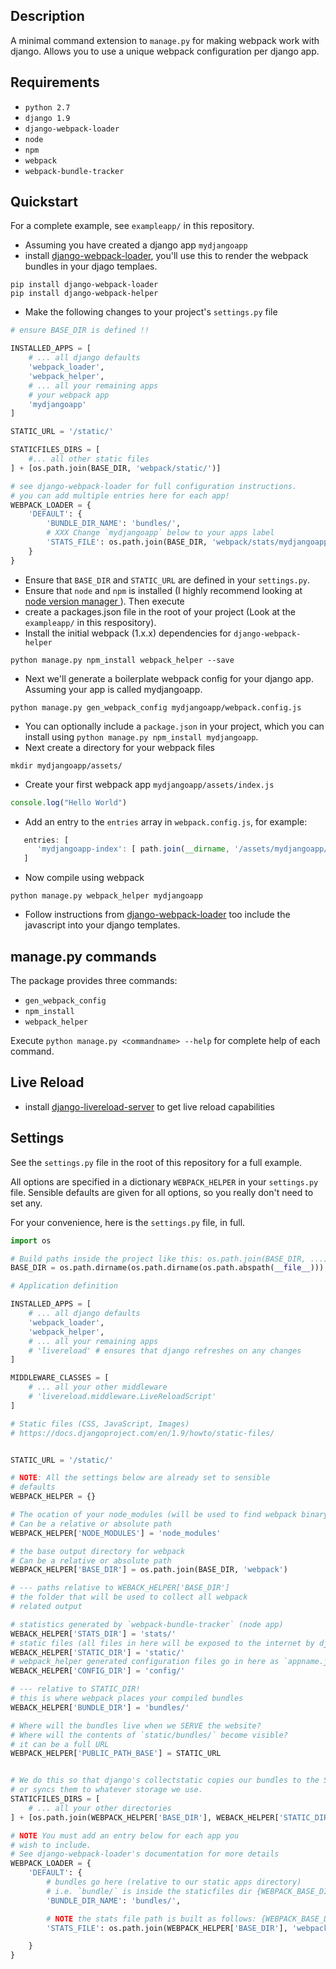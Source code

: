 ## Description
A minimal command extension to `manage.py` for making webpack work with django.
Allows you to use a unique webpack configuration per django app.

## Requirements
- `python 2.7`
- `django 1.9`
- `django-webpack-loader`
- `node`
- `npm`
- `webpack`
- `webpack-bundle-tracker`

## Quickstart
For a complete example, see `exampleapp/` in this repository.

- Assuming you have created a django app `mydjangoapp`
- install [django-webpack-loader][webpackloader], you'll use this to render the webpack bundles in your djago templaes.
```
pip install django-webpack-loader
pip install django-webpack-helper
```
- Make the following changes to your project's `settings.py` file

```python
# ensure BASE_DIR is defined !!

INSTALLED_APPS = [
    # ... all django defaults
    'webpack_loader',
    'webpack_helper',
    # ... all your remaining apps
    # your webpack app
    'mydjangoapp'
]

STATIC_URL = '/static/'

STATICFILES_DIRS = [
    #... all other static files
] + [os.path.join(BASE_DIR, 'webpack/static/')]

# see django-webpack-loader for full configuration instructions.
# you can add multiple entries here for each app!
WEBPACK_LOADER = {
    'DEFAULT': {
        'BUNDLE_DIR_NAME': 'bundles/',
        # XXX Change `mydjangoapp` below to your apps label
        'STATS_FILE': os.path.join(BASE_DIR, 'webpack/stats/mydjangoapp.json'),
    }
}              

```
- Ensure that `BASE_DIR` and `STATIC_URL` are defined in your `settings.py`.
- Ensure that `node` and `npm` is installed (I highly recommend looking at [node version manager ][nvm]).
  Then execute
- create a packages.json file in the root of your project (Look at the `exampleapp/`
  in this respository).
- Install the initial webpack (1.x.x) dependencies for `django-webpack-helper`
```
python manage.py npm_install webpack_helper --save
```

- Next we'll generate a boilerplate webpack config for your
  django app.  Assuming your app is called
  mydjangoapp.
```
python manage.py gen_webpack_config mydjangoapp/webpack.config.js  
```
- You can optionally include a `package.json` in your project, which you can
  install using `python manage.py npm_install mydjangoapp`.
- Next create a directory for your webpack files
```
mkdir mydjangoapp/assets/
```
- Create your first webpack app `mydjangoapp/assets/index.js`
```javascript
console.log("Hello World")
```
- Add an entry to the `entries` array in `webpack.config.js`,
  for example:
```javascript
   entries: [
      'mydjangoapp-index': [ path.join(__dirname, '/assets/mydjangoapp/index.js') ],  
   ]
```
- Now compile using webpack
```
python manage.py webpack_helper mydjangoapp
```
- Follow instructions from [django-webpack-loader][webpackloader] too include the
javascript into your django templates.


## manage.py commands
The package provides three commands:
- `gen_webpack_config`
- `npm_install`
- `webpack_helper`

Execute `python manage.py <commandname> --help` for complete help
of each command.


## Live Reload
- install [django-livereload-server][livereload] to get live reload capabilities

## Settings
See the `settings.py` file in the root of this repository for a
full example.

All options are specified in a dictionary `WEBPACK_HELPER` in your
`settings.py` file. Sensible defaults are given for all options,
so you really don't need to set any.

For your convenience, here is the `settings.py` file, in full.

```python
import os

# Build paths inside the project like this: os.path.join(BASE_DIR, ...)
BASE_DIR = os.path.dirname(os.path.dirname(os.path.abspath(__file__)))

# Application definition

INSTALLED_APPS = [
    # ... all django defaults
    'webpack_loader',
    'webpack_helper',
    # ... all your remaining apps
    # 'livereload' # ensures that django refreshes on any changes
]

MIDDLEWARE_CLASSES = [
    # ... all your other middleware
    # 'livereload.middleware.LiveReloadScript'
]

# Static files (CSS, JavaScript, Images)
# https://docs.djangoproject.com/en/1.9/howto/static-files/


STATIC_URL = '/static/'

# NOTE: All the settings below are already set to sensible
# defaults
WEBPACK_HELPER = {}

# The ocation of your node_modules (will be used to find webpack binary)
# Can be a relative or absolute path
WEBPACK_HELPER['NODE_MODULES'] = 'node_modules'

# the base output directory for webpack
# Can be a relative or absolute path
WEBPACK_HELPER['BASE_DIR'] = os.path.join(BASE_DIR, 'webpack')

# --- paths relative to WEBACK_HELPER['BASE_DIR']
# the folder that will be used to collect all webpack
# related output

# statistics generated by `webpack-bundle-tracker` (node app)
WEBACK_HELPER['STATS_DIR'] = 'stats/'
# static files (all files in here will be exposed to the internet by django)
WEBACK_HELPER['STATIC_DIR'] = 'static/'  
# webpack_helper generated configuration files go in here as `appname.json`
WEBACK_HELPER['CONFIG_DIR'] = 'config/'

# --- relative to STATIC_DIR!
# this is where webpack places your compiled bundles
WEBACK_HELPER['BUNDLE_DIR'] = 'bundles/'

# Where will the bundles live when we SERVE the website?
# Where will the contents of `static/bundles/` become visible?
# it can be a full URL
WEBPACK_HELPER['PUBLIC_PATH_BASE'] = STATIC_URL


# We do this so that django's collectstatic copies our bundles to the STATIC_ROOT
# or syncs them to whatever storage we use.
STATICFILES_DIRS = [
    # ... all your other directories
] + [os.path.join(WEBPACK_HELPER['BASE_DIR'], WEBACK_HELPER['STATIC_DIR'])]

# NOTE You must add an entry below for each app you
# wish to include.
# See django-webpack-loader's documentation for more details
WEBPACK_LOADER = {
    'DEFAULT': {
        # bundles go here (relative to our static apps directory)
        # i.e. `bundle/` is inside the staticfiles dir {WEBPACK_BASE_DIR}/static/
        'BUNDLE_DIR_NAME': 'bundles/',

        # NOTE the stats file path is built as follows: {WEBPACK_BASE_DIR}/{WEBPACK_STATS_DIR}/{applabel}.json
        'STATS_FILE': os.path.join(WEBPACK_HELPER['BASE_DIR'], 'webpack/stats/applabel.json'),

    }
}
```

[webpackloader]: https://github.com/owais/django-webpack-loader
[livereload]: http://github.com/tjwalch/django-livereload-server
[nvm]: https://github.com/creationix/nvm
